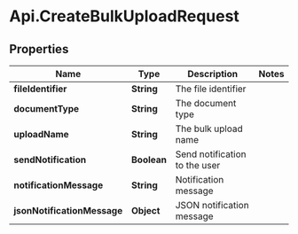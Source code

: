 # Api.CreateBulkUploadRequest

## Properties

Name | Type | Description | Notes
------------ | ------------- | ------------- | -------------
**fileIdentifier** | **String** | The file identifier | 
**documentType** | **String** | The document type | 
**uploadName** | **String** | The bulk upload name | 
**sendNotification** | **Boolean** | Send notification to the user | 
**notificationMessage** | **String** | Notification message | 
**jsonNotificationMessage** | **Object** | JSON notification message | 


